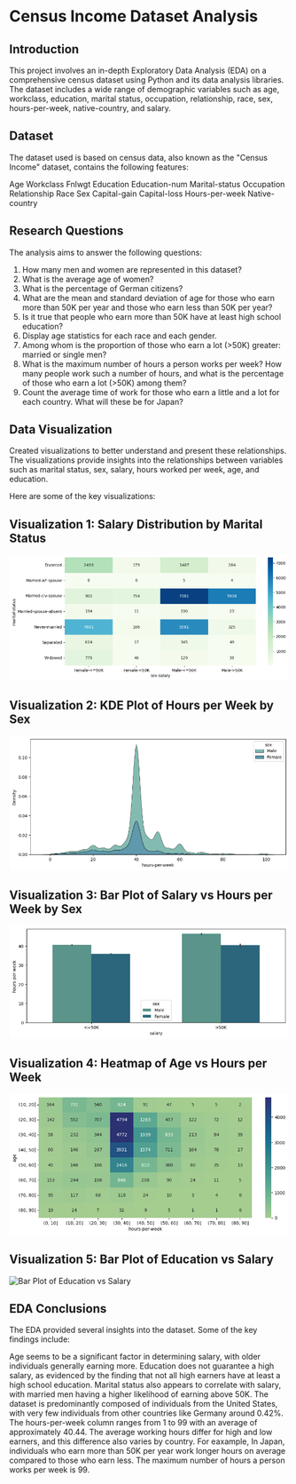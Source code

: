 # Census Income Dataset Analysis


## Introduction
This project involves an in-depth Exploratory Data Analysis (EDA) on a comprehensive census dataset using Python and its data analysis libraries. The dataset includes a wide range of demographic variables such as age, workclass, education, marital status, occupation, relationship, race, sex, hours-per-week, native-country, and salary.

## Dataset
The dataset used is based on census data, also known as the "Census Income" dataset, contains the following features:

Age
Workclass
Fnlwgt
Education
Education-num
Marital-status
Occupation
Relationship
Race
Sex
Capital-gain
Capital-loss
Hours-per-week
Native-country


## Research Questions
The analysis aims to answer the following questions:

1. How many men and women are represented in this dataset?
2. What is the average age of women?
3. What is the percentage of German citizens?
4. What are the mean and standard deviation of age for those who earn more than 50K per year and those who earn less than 50K per year?
5. Is it true that people who earn more than 50K have at least high school education?
6. Display age statistics for each race and each gender.
7. Among whom is the proportion of those who earn a lot (>50K) greater: married or single men?
8. What is the maximum number of hours a person works per week? How many people work such a number of hours, and what is the percentage of those who earn a lot (>50K) among them?
9. Count the average time of work for those who earn a little and a lot for each country. What will these be for Japan?

## Data Visualization
Created visualizations to better understand and present these relationships. The visualizations provide insights into the relationships between variables such as marital status, sex, salary, hours worked per week, age, and education.

Here are some of the key visualizations:

## Visualization 1: Salary Distribution by Marital Status

![Salary Distribution by Marital Status](./img/img1.png)

## Visualization 2: KDE Plot of Hours per Week by Sex

![KDE Plot of Hours per Week by Sex](./img/img2.png)

## Visualization 3: Bar Plot of Salary vs Hours per Week by Sex

![Bar Plot of Salary vs Hours per Week by Sex](./img/img3.png)

## Visualization 4: Heatmap of Age vs Hours per Week

![Heatmap of Age vs Hours per Week](./img/img4.png)

## Visualization 5: Bar Plot of Education vs Salary

![Bar Plot of Education vs Salary](./img/img.png)

## EDA Conclusions

The EDA provided several insights into the dataset. Some of the key findings include:

Age seems to be a significant factor in determining salary, with older individuals generally earning more.
Education does not guarantee a high salary, as evidenced by the finding that not all high earners have at least a high school education.
Marital status also appears to correlate with salary, with married men having a higher likelihood of earning above 50K.
The dataset is predominantly composed of individuals from the United States, with very few individuals from other countries like Germany around 0.42%.
The hours-per-week column ranges from 1 to 99 with an average of approximately 40.44. The average working hours differ for high and low earners, and this difference also varies by country. For eaxample, In Japan, individuals who earn more than 50K per year work longer hours on average compared to those who earn less. The maximum number of hours a person works per week is 99.
